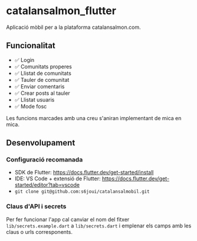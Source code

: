 # catalansalmon_flutter

Aplicació mòbil per a la plataforma catalansalmon.com.

## Funcionalitat

- ✅ Login
- ✅ Comunitats properes
- ✅ Llistat de comunitats
- ✅ Tauler de comunitat
- ✅ Enviar comentaris
- ✅ Crear posts al tauler
- ✅ Llistat usuaris
- ✅ Mode fosc

Les funcions marcades amb una creu s'aniran implementant de mica en mica.

## Desenvolupament

### Configuració recomanada
- SDK de Flutter: https://docs.flutter.dev/get-started/install
- IDE: VS Code + extensió de Flutter: https://docs.flutter.dev/get-started/editor?tab=vscode
- `git clone git@github.com:s6joui/catalansalmobil.git`

### Claus d'API i secrets
Per fer funcionar l'app cal canviar el nom del fitxer `lib/secrets.example.dart` a `lib/secrets.dart` i emplenar els camps amb les claus o urls corresponents.